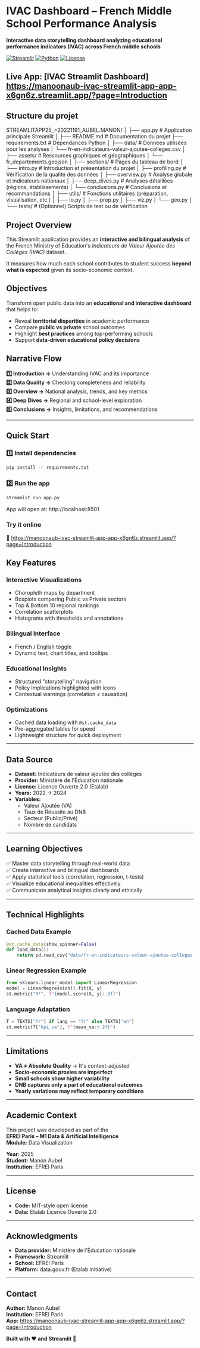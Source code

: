 # IVAC Dashboard – French Middle School Performance Analysis

**Interactive data storytelling dashboard analyzing educational performance indicators (IVAC) across French middle schools**

[![Streamlit](https://img.shields.io/badge/Built%20with-Streamlit-FF4B4B?logo=streamlit)](https://streamlit.io)
[![Python](https://img.shields.io/badge/Python-3.10%2B-blue?logo=python)](https://www.python.org)
[![License](https://img.shields.io/badge/License-Etalab%202.0-green)](https://www.etalab.gouv.fr/licence-ouverte-open-licence)

 **Live App:** [IVAC Streamlit Dashboard] https://manoonaub-ivac-streamlit-app-app-x6gn6z.streamlit.app/?page=Introduction
---


## Structure du projet

STREAMLITAPP25_>20221191_AUBEL.MANON/
│
├── app.py                       # Application principale Streamlit
│
├── README.md                    # Documentation du projet
├── requirements.txt             # Dépendances Python
│
├── data/                        # Données utilisées pour les analyses
│   └── fr-en-indicateurs-valeur-ajoutee-colleges.csv
│
├── assets/                      # Ressources graphiques et géographiques
│   └── fr_departements.geojson
│
├── sections/                    # Pages du tableau de bord
│   ├── intro.py                 # Introduction et présentation du projet
│   ├── profiling.py             # Vérification de la qualité des données
│   ├── overview.py              # Analyse globale et indicateurs nationaux
│   ├── deep_dives.py            # Analyses détaillées (régions, établissements)
│   └── conclusions.py           # Conclusions et recommandations
│
├── utils/                       # Fonctions utilitaires (préparation, visualisation, etc.)
│   ├── io.py
│   ├── prep.py
│   ├── viz.py
│   └── geo.py
│
└── tests/                       # (Optionnel) Scripts de test ou de vérification

##  **Project Overview**

This Streamlit application provides an **interactive and bilingual analysis** of the French Ministry of Education's *Indicateurs de Valeur Ajoutée des Collèges (IVAC)* dataset.

It measures how much each school contributes to student success **beyond what is expected** given its socio-economic context.

##  **Objectives**

Transform open public data into an **educational and interactive dashboard** that helps to:

- Reveal **territorial disparities** in academic performance  
- Compare **public vs private** school outcomes  
- Highlight **best practices** among top-performing schools  
- Support **data-driven educational policy decisions**


##  **Narrative Flow**

**1️⃣ Introduction →** Understanding IVAC and its importance  
**2️⃣ Data Quality →** Checking completeness and reliability  
**3️⃣ Overview →** National analysis, trends, and key metrics  
**4️⃣ Deep Dives →** Regional and school-level exploration  
**5️⃣ Conclusions →** Insights, limitations, and recommendations  

---

## **Quick Start**

### 1️⃣ **Install dependencies**

```bash
pip install -r requirements.txt
```

### 2️⃣ **Run the app**

```bash
streamlit run app.py
```

App will open at:
http://localhost:8501

### **Try it online**

🔗 https://manoonaub-ivac-streamlit-app-app-x6gn6z.streamlit.app/?page=Introduction


##  **Key Features**

###  **Interactive Visualizations**
- Choropleth maps by department
- Boxplots comparing Public vs Private sectors
- Top & Bottom 10 regional rankings
- Correlation scatterplots
- Histograms with thresholds and annotations

###  **Bilingual Interface**
-  French /  English toggle
- Dynamic text, chart titles, and tooltips

### **Educational Insights**
- Structured "storytelling" navigation
- Policy implications highlighted with icons
- Contextual warnings (correlation ≠ causation)

### **Optimizations**
- Cached data loading with `@st.cache_data`
- Pre-aggregated tables for speed
- Lightweight structure for quick deployment

---

##  **Data Source**

- **Dataset:** Indicateurs de valeur ajoutée des collèges
- **Provider:** Ministère de l'Éducation nationale
- **License:** Licence Ouverte 2.0 (Etalab)
- **Years:** 2022 → 2024
- **Variables:**
  - Valeur Ajoutée (VA)
  - Taux de Réussite au DNB
  - Secteur (Public/Privé)
  - Nombre de candidats

---

##  **Learning Objectives**

✅ Master data storytelling through real-world data  
✅ Create interactive and bilingual dashboards  
✅ Apply statistical tools (correlation, regression, t-tests)  
✅ Visualize educational inequalities effectively  
✅ Communicate analytical insights clearly and ethically  


---

##  **Technical Highlights**

### **Cached Data Example**
```python
@st.cache_data(show_spinner=False)
def load_data():
    return pd.read_csv("data/fr-en-indicateurs-valeur-ajoutee-colleges.csv")
```

### **Linear Regression Example**
```python
from sklearn.linear_model import LinearRegression
model = LinearRegression().fit(X, y)
st.metric("R²", f"{model.score(X, y):.3f}")
```

### **Language Adaptation**
```python
T = TEXTS["fr"] if lang == "fr" else TEXTS["en"]
st.metric(T["kpi_va"], f"{mean_va:+.2f}")
```

---

##  **Limitations**

- **VA ≠ Absolute Quality** → It's context-adjusted
- **Socio-economic proxies are imperfect**
- **Small schools show higher variability**
- **DNB captures only a part of educational outcomes**
- **Yearly variations may reflect temporary conditions**

---

##  **Academic Context**

This project was developed as part of the  
**EFREI Paris – M1 Data & Artificial Intelligence**  
**Module:** Data Visualization 

**Year:** 2025  
**Student:** Manon Aubel  
**Institution:** EFREI Paris  

---

##  **License**

- **Code:** MIT-style open license
- **Data:** Etalab Licence Ouverte 2.0

---

##  **Acknowledgments**

- **Data provider:** Ministère de l'Éducation nationale
- **Framework:** Streamlit
- **School:** EFREI Paris
- **Platform:** data.gouv.fr (Etalab initiative)

---

##  **Contact**

**Author:** Manon Aubel  
**Institution:** EFREI Paris  
**App:** https://manoonaub-ivac-streamlit-app-app-x6gn6z.streamlit.app/?page=Introduction



**Built with ❤️ and Streamlit 🎈**
